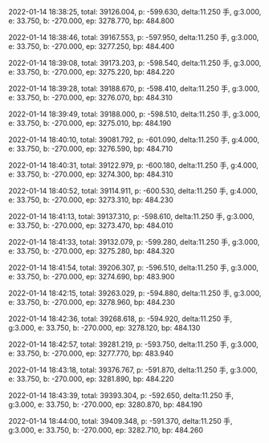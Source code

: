 2022-01-14 18:38:25, total: 39126.004, p: -599.630, delta:11.250 手, g:3.000, e: 33.750, b: -270.000, ep: 3278.770, bp: 484.800

2022-01-14 18:38:46, total: 39167.553, p: -597.950, delta:11.250 手, g:3.000, e: 33.750, b: -270.000, ep: 3277.250, bp: 484.400

2022-01-14 18:39:08, total: 39173.203, p: -598.540, delta:11.250 手, g:3.000, e: 33.750, b: -270.000, ep: 3275.220, bp: 484.220

2022-01-14 18:39:28, total: 39188.670, p: -598.410, delta:11.250 手, g:3.000, e: 33.750, b: -270.000, ep: 3276.070, bp: 484.310

2022-01-14 18:39:49, total: 39188.000, p: -598.510, delta:11.250 手, g:3.000, e: 33.750, b: -270.000, ep: 3275.010, bp: 484.190

2022-01-14 18:40:10, total: 39081.792, p: -601.090, delta:11.250 手, g:4.000, e: 33.750, b: -270.000, ep: 3276.590, bp: 484.710

2022-01-14 18:40:31, total: 39122.979, p: -600.180, delta:11.250 手, g:4.000, e: 33.750, b: -270.000, ep: 3274.300, bp: 484.310

2022-01-14 18:40:52, total: 39114.911, p: -600.530, delta:11.250 手, g:4.000, e: 33.750, b: -270.000, ep: 3273.310, bp: 484.230

2022-01-14 18:41:13, total: 39137.310, p: -598.610, delta:11.250 手, g:3.000, e: 33.750, b: -270.000, ep: 3273.470, bp: 484.010

2022-01-14 18:41:33, total: 39132.079, p: -599.280, delta:11.250 手, g:3.000, e: 33.750, b: -270.000, ep: 3275.280, bp: 484.320

2022-01-14 18:41:54, total: 39206.307, p: -596.510, delta:11.250 手, g:3.000, e: 33.750, b: -270.000, ep: 3274.690, bp: 483.900

2022-01-14 18:42:15, total: 39263.029, p: -594.880, delta:11.250 手, g:3.000, e: 33.750, b: -270.000, ep: 3278.960, bp: 484.230

2022-01-14 18:42:36, total: 39268.618, p: -594.920, delta:11.250 手, g:3.000, e: 33.750, b: -270.000, ep: 3278.120, bp: 484.130

2022-01-14 18:42:57, total: 39281.219, p: -593.750, delta:11.250 手, g:3.000, e: 33.750, b: -270.000, ep: 3277.770, bp: 483.940

2022-01-14 18:43:18, total: 39376.767, p: -591.870, delta:11.250 手, g:3.000, e: 33.750, b: -270.000, ep: 3281.890, bp: 484.220

2022-01-14 18:43:39, total: 39393.304, p: -592.650, delta:11.250 手, g:3.000, e: 33.750, b: -270.000, ep: 3280.870, bp: 484.190

2022-01-14 18:44:00, total: 39409.348, p: -591.370, delta:11.250 手, g:3.000, e: 33.750, b: -270.000, ep: 3282.710, bp: 484.260